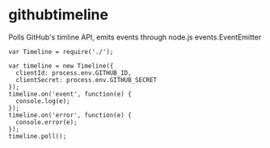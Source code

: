 # githubtimeline

Polls GitHub's timline API, emits events through node.js events.EventEmitter

    var Timeline = require('./');

    var timeline = new Timeline({
      clientId: process.env.GITHUB_ID,
      clientSecret: process.env.GITHUB_SECRET
    });
    timeline.on('event', function(e) {
      console.log(e);
    });
    timeline.on('error', function(e) {
      console.error(e);
    });
    timeline.poll();